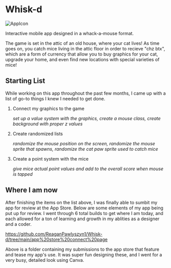 # Whisk-d

![AppIcon](https://user-images.githubusercontent.com/98762157/162011989-f02312c8-bda3-42d8-92a9-c9f0f4d9e4d9.png)

Interactive mobile app designed in a whack-a-mouse format. 

The game is set in the attic of an old house, where your cat lives! As time goes on, you catch mice living in the attic floor in order to recieve "chz btx", which are a form of currency that allow you to buy graphics for your cat, upgrade your home, and even find new locations with special varieties of mice!


## Starting List
While working on this app throughout the past few months, I came up with a list of go-to things I knew I needed to get done.
1. Connect my graphics to the game
   
   *set up a value system with the graphics, create a mouse class, create background with proper z values*

2. Create randomized lists

    *randomize the mouse position on the screen, randomize the mouse sprite that spawns, randomize the cat paw sprite used to catch mice*
    
3. Create a point system with the mice

    *give mice actual point values and add to the overall score when mouse is tapped*
    
## Where I am now
After finishing the items on the list above, I was finally able to sumbit my app for review at the App Store. Below are some elements of my app being put up for review. I went through 6 total builds to get where I am today, and each allowed for a ton of learning and growth in my ablities as a designer and a coder. 


https://github.com/ReaganPawlyszyn1/Whisk-d/tree/main/app%20store%20connect%20page 

Above is a folder containing my submissions to the app store that feature and tease my app's use. It was super fun designing these, and I went for a very busy, detailed look using Canva. 



